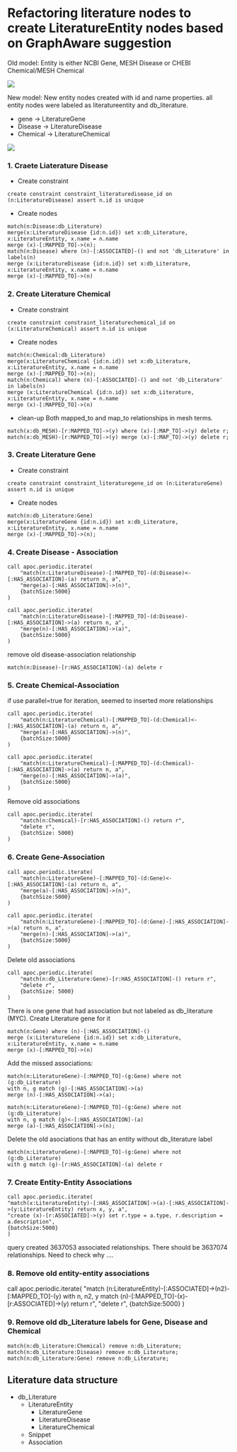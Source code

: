# Refactoring literature nodes to create LiteratureEntity nodes based on GraphAware suggestion

Old model: 
Entity is either NCBI Gene, MESH Disease or CHEBI Chemical/MESH Chemical

![](img/LiteratureGraphDiagram_old.png) 

New model:
New entity nodes created with id and name properties.  all entity nodes were labeled as literatureentity and db_literature.  
- gene -> LiteratureGene  
- Disease -> LiteratureDisease  
- Chemical -> LiteratureChemical  

![](img/LiteratureGraphDiagram_new.png)



### 1. Craete Liaterature Disease
- Create constraint
```
create constraint constraint_literaturedisease_id on (n:LiteratureDisease) assert n.id is unique
```

- Create nodes
```
match(n:Disease:db_Literature) 
merge(x:LiteratureDisease {id:n.id}) set x:db_Literature, x:LiteratureEntity, x.name = n.name
merge (x)-[:MAPPED_TO]->(n);
match(n:Disease) where (n)-[:ASSOCIATED]-() and not 'db_Literature' in labels(n) 
merge (x:LiteratureDisease {id:n.id}) set x:db_Literature, x:LiteratureEntity, x.name = n.name
merge (x)-[:MAPPED_TO]->(n)
```

### 2. Create Literature Chemical
- Create constraint
```
create constraint constraint_literaturechemical_id on (x:LiteratureChemical) assert n.id is unique
```

- Create nodes
```
match(n:Chemical:db_Literature) 
merge(x:LiteratureChemical {id:n.id}) set x:db_Literature, x:LiteratureEntity, x.name = n.name
merge (x)-[:MAPPED_TO]->(n);
match(n:Chemical) where (n)-[:ASSOCIATED]-() and not 'db_Literature' in labels(n) 
merge (x:LiteratureChemical {id:n.id}) set x:db_Literature, x:LiteratureEntity, x.name = n.name
merge (x)-[:MAPPED_TO]->(n)
```

- clean-up
Both mapped_to and map_to relationships in mesh terms. 
```
match(x:db_MESH)-[r:MAPPED_TO]->(y) where (x)-[:MAP_TO]->(y) delete r;
match(x:db_MESH)-[r:MAPPED_TO]->(y) merge (x)-[:MAP_TO]->(y) delete r;
```

### 3. Create Literature Gene
- Create constraint
```
create constraint constraint_literaturegene_id on (n:LiteratureGene) assert n.id is unique
```

- Create nodes
```
match(n:db_Literature:Gene) 
merge(x:LiteratureGene {id:n.id}) set x:db_Literature, x:LiteratureEntity, x.name = n.name
merge (x)-[:MAPPED_TO]->(n);
```

### 4. Create Disease - Association
```
call apoc.periodic.iterate(
    "match(n:LiteratureDisease)-[:MAPPED_TO]-(d:Disease)<-[:HAS_ASSOCIATION]-(a) return n, a",
    "merge(a)-[:HAS_ASSOCIATION]->(n)",
    {batchSize:5000}
)
```

```
call apoc.periodic.iterate(
    "match(n:LiteratureDisease)-[:MAPPED_TO]-(d:Disease)-[:HAS_ASSOCIATION]->(a) return n, a",
    "merge(n)-[:HAS_ASSOCIATION]->(a)",
    {batchSize:5000}
)
```   

remove old disease-association relationship
```
match(n:Disease)-[r:HAS_ASSOCIATION]-(a) delete r
```

### 5. Create Chemical-Association

if use parallel=true for iteration, seemed to inserted more relationships

```
call apoc.periodic.iterate(
    "match(n:LiteratureChemical)-[:MAPPED_TO]-(d:Chemical)<-[:HAS_ASSOCIATION]-(a) return n, a",
    "merge(a)-[:HAS_ASSOCIATION]->(n)",
    {batchSize:5000}
)
```

```
call apoc.periodic.iterate(
    "match(n:LiteratureChemical)-[:MAPPED_TO]-(d:Chemical)-[:HAS_ASSOCIATION]->(a) return n, a",
    "merge(n)-[:HAS_ASSOCIATION]->(a)",
    {batchSize:5000}
)
```
    
Remove old associations    
```
call apoc.periodic.iterate(
    "match(n:Chemical)-[r:HAS_ASSOCIATION]-() return r",
    "delete r",
    {batchSize: 5000}
)
```

### 6. Create Gene-Association
```
call apoc.periodic.iterate(
    "match(n:LiteratureGene)-[:MAPPED_TO]-(d:Gene)<-[:HAS_ASSOCIATION]-(a) return n, a",
    "merge(a)-[:HAS_ASSOCIATION]->(n)",
    {batchSize:5000}
)
```

```
call apoc.periodic.iterate(
    "match(n:LiteratureGene)-[:MAPPED_TO]-(d:Gene)-[:HAS_ASSOCIATION]->(a) return n, a",
    "merge(n)-[:HAS_ASSOCIATION]->(a)",
    {batchSize:5000}
)
```

Delete old associations
```
call apoc.periodic.iterate(
    "match(n:db_Literature:Gene)-[r:HAS_ASSOCIATION]-() return r",
    "delete r",
    {batchSize: 5000}
)
```

There is one gene that had association but not labeled as db_literature (MYC). Create Literature gene for it
```
match(n:Gene) where (n)-[:HAS_ASSOCIATION]-() 
merge (x:LiteratureGene {id:n.id}) set x:db_Literature, x:LiteratureEntity, x.name = n.name
merge (x)-[:MAPPED_TO]->(n)
```

Add the missed associations:
```
match(n:LiteratureGene)-[:MAPPED_TO]-(g:Gene) where not (g:db_Literature) 
with n, g match (g)-[:HAS_ASSOCIATION]->(a) 
merge (n)-[:HAS_ASSOCIATION]->(a);

match(n:LiteratureGene)-[:MAPPED_TO]-(g:Gene) where not (g:db_Literature) 
with n, g match (g)<-[:HAS_ASSOCIATION]-(a) 
merge (a)-[:HAS_ASSOCIATION]->(n);
```

Delete the old asociations that has an entity without db_literature label
```
match(n:LiteratureGene)-[:MAPPED_TO]-(g:Gene) where not (g:db_Literature) 
with g match (g)-[r:HAS_ASSOCIATION]-(a) delete r
```

### 7. Create Entity-Entity Associations
```
call apoc.periodic.iterate(
"match(x:LiteratureEntity)-[:HAS_ASSOCIATION]->(a)-[:HAS_ASSOCIATION]->(y:LiteratureEntity) return x, y, a",
"create (x)-[r:ASSOCIATED]->(y) set r.type = a.type, r.description = a.description",
{batchSize:5000}
)
```
query created 3637053 associated relationships. There should be 3637074 relationships.  Need to check why ....

### 8. Remove old entity-entity associations

call apoc.periodic.iterate(
"match (n:LiteratureEntity)-[:ASSOCIATED]->(n2)-[:MAPPED_TO]-(y) with n, n2, y 
 match (n)-[:MAPPED_TO]-(x)-[r:ASSOCIATED]->(y) return r",
"delete r",
{batchSize:5000}
)

### 9. Remove old db_Literature labels for Gene, Disease and Chemical

```
match(n:db_Literature:Chemical) remove n:db_Literature;
match(n:db_Literature:Disease) remove n:db_Literature;
match(n:db_Literature:Gene) remove n:db_Literature;
```


## Literature data structure
- db_Literature
    - LiteratureEntity
        - LiteratureGene
        - LiteratureDisease
        - LiteratureChemical
    - Snippet
    - Association

